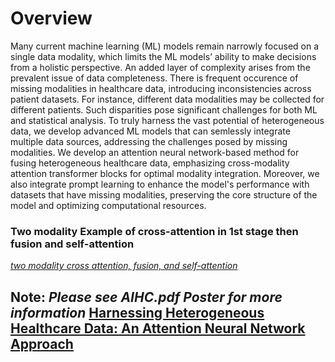 # Overview

Many current machine learning (ML) models remain narrowly focused on a single data modality, which limits the ML models’ ability to make decisions from a holistic perspective. An added layer of complexity arises from the prevalent issue of data completeness. There is frequent occurence of missing modalities in healthcare data, introducing inconsistencies across patient datasets. For instance, different data modalities may be collected for different patients. Such disparities pose significant challenges for both ML and statistical analysis. To truly harness the vast potential of heterogeneous data, we develop advanced ML models that can semlessly integrate multiple data sources, addressing the challenges posed by missing modalities. We develop an attention neural network-based method for fusing heterogeneous healthcare data, emphasizing cross-modality attention transformer blocks for optimal modality integration. Moreover, we also integrate prompt learning to enhance the model's performance with datasets that have missing modalities, preserving the core structure of the model and optimizing computational resources.  

### Two modality Example of cross-attention in 1st stage then fusion and self-attention
[_two modality cross attention, fusion, and self-attention_](./two_modalities.png)

## **Note**: _Please see AIHC.pdf Poster for more information_ [Harnessing Heterogeneous Healthcare Data: An Attention Neural Network Approach](./AIHC.pdf)
